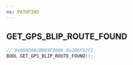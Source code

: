 ```yaml
---
ns: PATHFIND
---
```

## GET_GPS_BLIP_ROUTE_FOUND

```c
// 0x869DAACBBE9FA006 0x286F82CC
BOOL GET_GPS_BLIP_ROUTE_FOUND();
```

